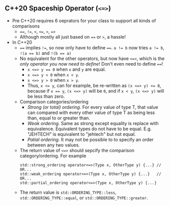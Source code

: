 ## C++20 Spaceship Operator (`<=>`)
* Pre C++20 requires 6 oeprators for your class to support all kinds of comparisons
    * `==`, `!=`, `<`, `<=`, `>`, `=>`
    * Although mostly all just based on `==` or `>`, a hassle!
* In C++20
    * `==` implies `!=`, so now only have to define `==`. `a != b` now tries `a != b`, `!(a == b)` and `!(b == a)`
    * No equivalent for the other operators, but now have `<=>`, which is the *only operator you now need to define*! Don't even need to define `==`!
        * `x <=> y == 0` when `x` and `y` are equal.
        * `x <=> y < 0` when `x < y`.
        * `x <=> y > 0` when `x > y`.
        * Thus, `x <= y`, can for example, be re-written as `(x <=> y) <= 0`, because if `x == y`, `(x <=> y)` will be `0`, and if `x < y`, `(x <=> y)` will be less than zero.
    * Comparison categories/ordering
        * *Strong (or total) ordering*. For every value of type T, that value can compared with every other value of type T as being less than, equal to or greater than.
        * *Weak ordering*. Same as strong except equality is replace with equivalence. Equivalent types do not have to be equal. E.g. "JEHTECH" is equivalent to
          "jehtech" but not equal.
        * *Patial ordering*. It may not be possible to to specify an order between any two values.
    * The return value of `<=>` should sepcify the comparison category/ordering. For example
        ```
        std::strong_ordering operator<=>(Type x, OtherType y) {...} // OR...
        std::weak_ordering operator<=>(Type x, OtherType y) {...}   // OR...
        std::partial_ordering operator<=>(Type x, OtherType y) {...}
        ```
    * The return value is `std::ORDERING_TYPE::less`, `std::ORDERING_TYPE::equal`, or `std::ORDERING_TYPE::greater`.

